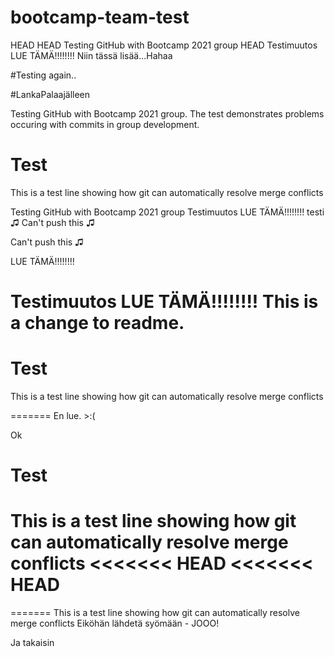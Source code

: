 # bootcamp-team-test
HEAD
HEAD
Testing GitHub with Bootcamp 2021 group
HEAD
Testimuutos
LUE TÄMÄ!!!!!!!!
Niin tässä lisää...Hahaa

#Testing again..

#LankaPalaajälleen

Testing GitHub with Bootcamp 2021 group. The test demonstrates problems occuring with commits in group development.


# Test
This is a test line showing how git can automatically resolve merge conflicts


Testing GitHub with Bootcamp 2021 group
Testimuutos
LUE TÄMÄ!!!!!!!!
testi
♫ Can't push this ♫

 Can't push this ♫

LUE TÄMÄ!!!!!!!!


Testimuutos
LUE TÄMÄ!!!!!!!!
This is a change to readme.
=======
# Test
This is a test line showing how git can automatically resolve merge conflicts

=======
En lue. >:(

Ok


# Test
This is a test line showing how git can automatically resolve merge conflicts
<<<<<<< HEAD
<<<<<<< HEAD
=======

=======
This is a test line showing how git can automatically resolve merge conflicts
Eiköhän lähdetä syömään - JOOO!

Ja takaisin
